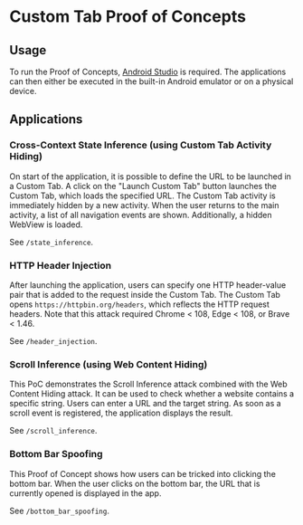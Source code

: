 # Custom Tab Proof of Concepts

## Usage

To run the Proof of Concepts, [Android Studio](https://developer.android.com/studio) is required. The applications can then either be executed in the built-in Android emulator or on a physical device.

## Applications

### Cross-Context State Inference (using Custom Tab Activity Hiding)

On start of the application, it is possible to define the URL to be launched in a Custom Tab. A click on the "Launch Custom Tab" button launches the Custom Tab, which loads the specified URL. The Custom Tab activity is immediately hidden by a new activity. When the user returns to the main activity, a list of all navigation events are shown. Additionally, a hidden WebView is loaded.

See `/state_inference`.

### HTTP Header Injection

After launching the application, users can specify one HTTP header-value pair that is added to the request inside the Custom Tab. The Custom Tab opens `https://httpbin.org/headers`, which reflects the HTTP request headers. Note that this attack required Chrome < 108, Edge < 108, or Brave < 1.46.

See `/header_injection`.

### Scroll Inference (using Web Content Hiding)

This PoC demonstrates the Scroll Inference attack combined with the Web Content Hiding attack. It can be used to check whether a website contains a specific string. Users can enter a URL and the target string. As soon as a scroll event is registered, the application displays the result.

See `/scroll_inference`.

### Bottom Bar Spoofing

This Proof of Concept shows how users can be tricked into clicking the bottom bar. When the user clicks on the bottom bar, the URL that is currently opened is displayed in the app.

See `/bottom_bar_spoofing`. 